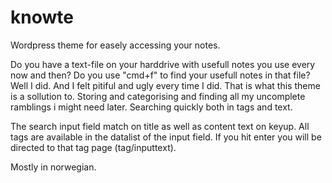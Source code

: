 knowte
======

Wordpress theme for easely accessing your notes.

Do you have a text-file on your harddrive with usefull notes you use every now and then? Do you use "cmd+f" to find your usefull notes in that file? Well I did. And I felt pitiful and ugly every time I did. That is what this theme is a sollution to. Storing and categorising and finding all my uncomplete ramblings i might need later. Searching quickly both in tags and text.

The search input field match on title as well as content text on keyup. All tags are available in the datalist of the input field. If you hit enter you will be directed to that tag page (tag/inputtext).

Mostly in norwegian.
